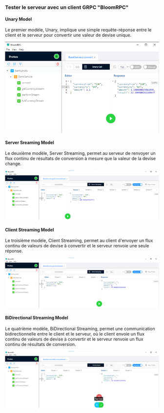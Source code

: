 <h3>Tester le serveur avec un client GRPC "BloomRPC"</h3>
  <h4>Unary Model</h4>
<p>Le premier modèle, Unary, implique une simple requête-réponse entre le client et le serveur pour convertir une valeur de devise unique.</p>
  <img src="Captures/1.png">
  <h4>Server Sreaming Model</h4>
<p>Le deuxième modèle, Server Streaming, permet au serveur de renvoyer un flux continu de résultats de conversion à mesure que la valeur de la devise change.</p>
  <img src="Captures/2.png">
  <h4>Client Streaming Model</h4>
<p>Le troisième modèle, Client Streaming, permet au client d'envoyer un flux continu de valeurs de devise à convertir et le serveur renvoie une seule réponse.</p>
  <img src="Captures/3.png">
  <h4>BiDirectional Streaming Model</h4>
<p>Le quatrième modèle, BiDirectional Streaming, permet une communication bidirectionnelle entre le client et le serveur, où le client envoie un flux continu de valeurs de devise à convertir et le serveur renvoie un flux continu de résultats de conversion.</p>
  <img src="Captures/4.png">
